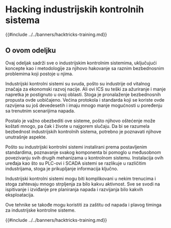 # Hacking industrijskih kontrolnih sistema

{{#include ../../banners/hacktricks-training.md}}

## O ovom odeljku

Ovaj odeljak sadrži sve o industrijskim kontrolnim sistemima, uključujući koncepte kao i metodologije za njihovo hakovanje sa raznim bezbednosnim problemima koji postoje u njima.

Industrijski kontrolni sistemi su svuda, pošto su industrije od vitalnog značaja za ekonomski razvoj nacije. Ali ovi ICS su teški za ažuriranje i manje napretka je postignuto u ovoj oblasti. Stoga je pronalaženje bezbednosnih propusta ovde uobičajeno. Većina protokola i standarda koji se koriste ovde razvijena su još devedesetih i imaju mnogo manje mogućnosti u poređenju sa trenutnim scenarijima napada.

Postalo je važno obezbediti ove sisteme, pošto njihovo oštećenje može koštati mnogo, pa čak i živote u najgorem slučaju. Da bi se razumela bezbednost industrijskih kontrolnih sistema, potrebno je poznavati njihove unutrašnje aspekte.

Pošto su industrijski kontrolni sistemi instalirani prema postavljenim standardima, poznavanje svakog komponenta bi pomoglo u međusobnom povezivanju svih drugih mehanizama u kontrolnom sistemu. Instalacija ovih uređaja kao što su PLC-ovi i SCADA sistemi se razlikuje u različitim industrijama, stoga je prikupljanje informacija ključno.

Industrijski kontrolni sistemi mogu biti komplikovani u nekim trenucima i stoga zahtevaju mnogo strpljenja za bilo kakvu aktivnost. Sve se svodi na ispitivanje i izviđanje pre planiranja napada i razvijanja bilo kakvih eksploatacija.

Ove tehnike se takođe mogu koristiti za zaštitu od napada i plavog timinga za industrijske kontrolne sisteme.

{{#include ../../banners/hacktricks-training.md}}
